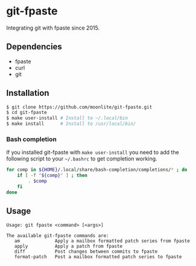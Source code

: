 # git-fpaste

Integrating git with fpaste since 2015.

## Dependencies

- fpaste
- curl
- git


## Installation

```bash
$ git clone https://github.com/moonlite/git-fpaste.git
$ cd git-fpaste
$ make user-install # Install to ~/.local/bin
$ make install      # Install to /usr/local/bin/
```

### Bash completion

If you installed git-fpaste with `make user-install` you need to add the following script to your `~/.bashrc` to get completion working.

```bash
for comp in ${HOME}/.local/share/bash-completion/completions/* ; do
    if [ -f "${comp}" ] ; then
        . $comp
    fi
done

```


## Usage

    Usage: git fpaste <command> [<args>]
    
    The available git-fpaste commands are:
       am             Apply a mailbox formatted patch series from fpaste
       apply          Apply a patch from fpaste
       diff           Post changes between commits to fpaste
       format-patch   Post a mailbox formatted patch series to fpaste

